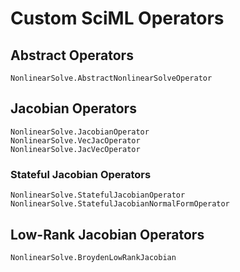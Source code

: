 # Custom SciML Operators

## Abstract Operators

```@docs
NonlinearSolve.AbstractNonlinearSolveOperator
```

## Jacobian Operators

```@docs
NonlinearSolve.JacobianOperator
NonlinearSolve.VecJacOperator
NonlinearSolve.JacVecOperator
```

### Stateful Jacobian Operators

```@docs
NonlinearSolve.StatefulJacobianOperator
NonlinearSolve.StatefulJacobianNormalFormOperator
```

## Low-Rank Jacobian Operators

```@docs
NonlinearSolve.BroydenLowRankJacobian
```
